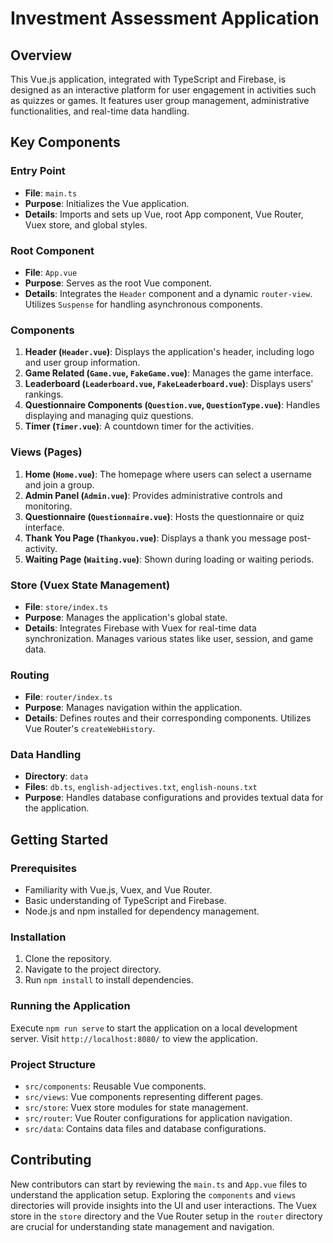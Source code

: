 # Investment Assessment Application

## Overview
This Vue.js application, integrated with TypeScript and Firebase, is designed as an interactive platform for user engagement in activities such as quizzes or games. It features user group management, administrative functionalities, and real-time data handling.

## Key Components

### Entry Point
- **File**: `main.ts`
- **Purpose**: Initializes the Vue application.
- **Details**: Imports and sets up Vue, root App component, Vue Router, Vuex store, and global styles.

### Root Component
- **File**: `App.vue`
- **Purpose**: Serves as the root Vue component.
- **Details**: Integrates the `Header` component and a dynamic `router-view`. Utilizes `Suspense` for handling asynchronous components.

### Components
1. **Header (`Header.vue`)**: Displays the application's header, including logo and user group information.
2. **Game Related (`Game.vue`, `FakeGame.vue`)**: Manages the game interface.
3. **Leaderboard (`Leaderboard.vue`, `FakeLeaderboard.vue`)**: Displays users' rankings.
4. **Questionnaire Components (`Question.vue`, `QuestionType.vue`)**: Handles displaying and managing quiz questions.
5. **Timer (`Timer.vue`)**: A countdown timer for the activities.

### Views (Pages)
1. **Home (`Home.vue`)**: The homepage where users can select a username and join a group.
2. **Admin Panel (`Admin.vue`)**: Provides administrative controls and monitoring.
3. **Questionnaire (`Questionnaire.vue`)**: Hosts the questionnaire or quiz interface.
4. **Thank You Page (`Thankyou.vue`)**: Displays a thank you message post-activity.
5. **Waiting Page (`Waiting.vue`)**: Shown during loading or waiting periods.

### Store (Vuex State Management)
- **File**: `store/index.ts`
- **Purpose**: Manages the application's global state.
- **Details**: Integrates Firebase with Vuex for real-time data synchronization. Manages various states like user, session, and game data.

### Routing
- **File**: `router/index.ts`
- **Purpose**: Manages navigation within the application.
- **Details**: Defines routes and their corresponding components. Utilizes Vue Router's `createWebHistory`.

### Data Handling
- **Directory**: `data`
- **Files**: `db.ts`, `english-adjectives.txt`, `english-nouns.txt`
- **Purpose**: Handles database configurations and provides textual data for the application.

## Getting Started

### Prerequisites
- Familiarity with Vue.js, Vuex, and Vue Router.
- Basic understanding of TypeScript and Firebase.
- Node.js and npm installed for dependency management.

### Installation
1. Clone the repository.
2. Navigate to the project directory.
3. Run `npm install` to install dependencies.

### Running the Application
Execute `npm run serve` to start the application on a local development server. Visit `http://localhost:8080/` to view the application.

### Project Structure
- `src/components`: Reusable Vue components.
- `src/views`: Vue components representing different pages.
- `src/store`: Vuex store modules for state management.
- `src/router`: Vue Router configurations for application navigation.
- `src/data`: Contains data files and database configurations.

## Contributing
New contributors can start by reviewing the `main.ts` and `App.vue` files to understand the application setup. Exploring the `components` and `views` directories will provide insights into the UI and user interactions. The Vuex store in the `store` directory and the Vue Router setup in the `router` directory are crucial for understanding state management and navigation.